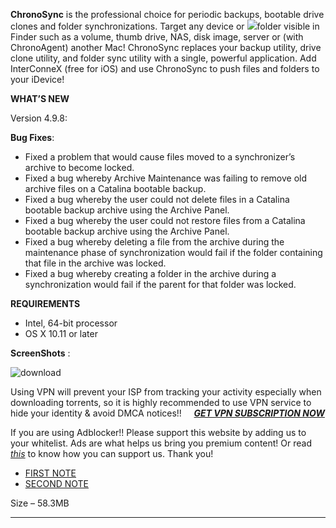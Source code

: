 **ChronoSync** is the professional choice for periodic backups, bootable drive clones and folder synchronizations. Target any device or ![](https://nxmac.com/wp-content/uploads/2016/04/ChronoSync4.png)folder visible in Finder such as a volume, thumb drive, NAS, disk image, server or (with ChronoAgent) another Mac! ChronoSync replaces your backup utility, drive clone utility, and folder sync utility with a single, powerful application. Add InterConneX (free for iOS) and use ChronoSync to push files and folders to your iDevice!

**WHAT’S NEW**

Version 4.9.8:

**Bug Fixes**:

-   Fixed a problem that would cause files moved to a synchronizer’s archive to become locked.
-   Fixed a bug whereby Archive Maintenance was failing to remove old archive files on a Catalina bootable backup.
-   Fixed a bug whereby the user could not delete files in a Catalina bootable backup archive using the Archive Panel.
-   Fixed a bug whereby the user could not restore files from a Catalina bootable backup archive using the Archive Panel.
-   Fixed a bug whereby deleting a file from the archive during the maintenance phase of synchronization would fail if the folder containing that file in the archive was locked.
-   Fixed a bug whereby creating a folder in the archive during a synchronization would fail if the parent for that folder was locked.

**REQUIREMENTS**

-   Intel, 64-bit processor
-   OS X 10.11 or later

**ScreenShots** :

![download](https://nxmac.com/wp-content/uploads/2013/01/download.png)

Using VPN will prevent your ISP from tracking your activity especially when downloading torrents, so it is highly recommended to use VPN service to hide your identity & avoid DMCA notices!!     [**_GET VPN SUBSCRIPTION NOW_**](https://link.nmac.to/kNJnc6q)

If you are using Adblocker!! Please support this website by adding us to your whitelist. Ads are what helps us bring you premium content! Or read [_this_](https://nxmac.com/tutorial/how-to-support-nmac/) to know how you can support us. Thank you!

-   [FIRST NOTE](https://nxmac.com/chronosync-synchronize/#pane0_1387802536)
-   [SECOND NOTE](https://nxmac.com/chronosync-synchronize/#pane1_1387802536)

Size – 58.3MB

___